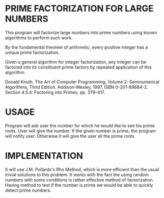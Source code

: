 # PRIME FACTORIZATION FOR LARGE NUMBERS
This program will factorize large numbers into prime numbers using known algorithms to perform such work.

By the fundamental theorem of arithmetic, every positive integer has a unique prime factorization.

Given a general algorithm for integer factorization, any integer can be factored into its constituent prime
factors by repeated application of this algorithm. 

Donald Knuth. The Art of Computer Programming, Volume 2: Seminumerical Algorithms, Third Edition. Addison-Wesley, 1997. ISBN 0-201-89684-2. Section 4.5.4: Factoring into Primes, pp. 379–417.

# USAGE
Program will ask user the number for which he would like to see his prime roots.
User will give the number.
If the given number is prime, the program will notify user. Otherwise it will give the user all the prime roots

# IMPLEMENTATION
It will use J.M. Pollards's Rho Method, which is more efficient than the usual trivial solutions to this problem.
It works with the fact the using random numbers with some conditions is rather effective method of factorization.
Having method to test if the number is prime we would be able to quickly detect prime numbers.
